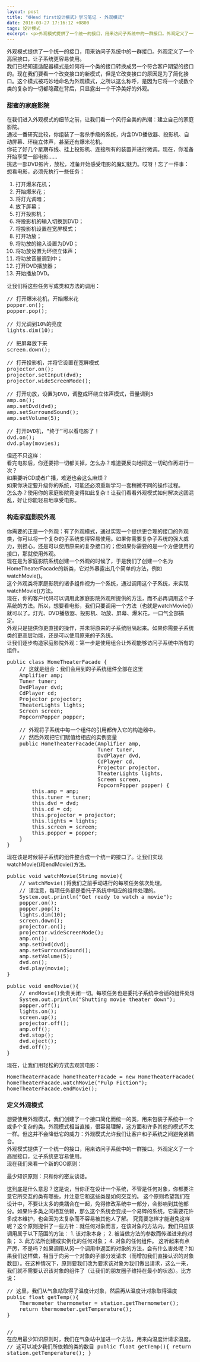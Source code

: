 ```yaml
---
layout: post
title: "《Head first设计模式》学习笔记 - 外观模式"
date: 2016-03-27 17:16:12 +0800
tags: 设计模式
excerpt: <p>外观模式提供了一个统一的接口，用来访问子系统中的一群接口。外观定义了一个高层接口，让子系统更容易使用。</p>
---
```


<div class="alert alert-success" role="alert">外观模式提供了一个统一的接口，用来访问子系统中的一群接口。外观定义了一个高层接口，让子系统更容易使用。</div>
我们已经知道适配器模式是如何将一个类的接口转换成另一个符合客户期望的接口的。现在我们要看一个改变接口的新模式，但是它改变接口的原因是为了简化接口。这个模式被巧妙地命名为外观模式，之所以这么称呼，是因为它将一个或数个类的复杂的一切都隐藏在背后，只显露出一个干净美好的外观。

### 甜蜜的家庭影院
在我们进入外观模式的细节之前，让我们看一个风行全美的热潮：建立自己的家庭影院。  
通过一番研究比较，你组装了一套杀手级的系统，内含DVD播放器、投影机、自动屏幕、环绕立体声，甚至还有爆米花机。  
你花了好几个星期布线、挂上投影机、连接所有的装置并进行微调。现在，你准备开始享受一部电影……  
挑选一部DVD影片，放松，准备开始感受电影的魔幻魅力。哎呀！忘了一件事：想看电影，必须先执行一些任务：  
1. 打开爆米花机；  
2. 开始爆米花；  
3. 将灯光调暗；  
4. 放下屏幕；  
5. 打开投影机；  
6. 将投影机的输入切换到DVD；  
7. 将投影机设置在宽屏模式；  
8. 打开功放；  
9. 将功放的输入设置为DVD；  
10. 将功放设置为环绕立体声；  
11. 将功放音量调到中；  
12. 打开DVD播放器；  
13. 开始播放DVD。  

让我们将这些任务写成类和方法的调用：  
<pre class="mcode">
// 打开爆米花机，开始爆米花
popper.on();
popper.pop();

// 灯光调到10%的亮度
lights.dim(10);

// 把屏幕放下来
screen.down();

// 打开投影机，并将它设置在宽屏模式
projector.on();
projector.setInput(dvd);
projector.wideScreenMode();

// 打开功放，设置为DVD，调整成环绕立体声模式，音量调到5
amp.on();
amp.setDvd(dvd);
amp.setSurroundSound();
amp.setVolume(5);

// 打开DVD机，“终于”可以看电影了！
dvd.on();
dvd.play(movies);
</pre>
但还不只这样：  
看完电影后，你还要把一切都关掉，怎么办？难道要反向地把这一切动作再进行一次？  
如果要听CD或者广播，难道也会这么麻烦？  
如果你决定要升级你的系统，可能还必须重新学习一套稍微不同的操作过程。  
怎么办？使用你的家庭影院竟变得如此复杂！让我们看看外观模式如何解决这团混乱，好让你能轻易地享受电影。

### 构造家庭影院外观
你需要的正是一个外观：有了外观模式，通过实现一个提供更合理的接口的外观类，你可以将一个复杂的子系统变得容易使用。如果你需要复杂子系统的强大威力，别担心，还是可以使用原来的复杂接口的；但如果你需要的是一个方便使用的接口，那就使用外观。  
现在是为家庭影院系统创建一个外观的时候了，于是我们了创建一个名为HomeTheaterFacade的新类，它对外暴露出几个简单的方法，例如watchMovie()。  
这个外观类将家庭影院的诸多组件视为一个系统，通过调用这个子系统，来实现watchMovie()方法。  
现在，你的客户代码可以调用此家庭影院外观所提供的方法，而不必再调用这个子系统的方法。所以，想要看电影，我们只要调用一个方法（也就是watchMovie()）就可以了。灯光、DVD播放器、投影机、功放、屏幕、爆米花，一口气全部搞定。  
外观只是提供你更直接的操作，并未将原来的子系统阻隔起来。如果你需要子系统类的更高层功能，还是可以使用原来的子系统。  
让我们逐步构造家庭影院外观：第一步是使用组合让外观能够访问子系统中所有的组件。  
<pre class="mcode">
public class HomeTheaterFacade {
    // 这就是组合：我们会用到的子系统组件全部在这里
    Amplifier amp;
    Tuner tuner;
    DvdPlayer dvd;
    CdPlayer cd;
    Projector projector;
    TheaterLights lights;
    Screen screen;
    PopcornPopper popper;

    // 外观将子系统中每一个组件的引用都传入它的构造器中。
    // 然后外观把它们赋值给相应的实例变量
    public HomeTheaterFacade(Amplifier amp,
                             Tuner tuner,
                             DvdPlayer dvd,
                             CdPlayer cd,
                             Projector projector,
                             TheaterLights lights,
                             Screen screen,
                             PopcornPopper popper) {
        this.amp = amp;
        this.tuner = tuner;
        this.dvd = dvd;
        this.cd = cd;
        this.projector = projector;
        this.lights = lights;
        this.screen = screen;
        this.popper = popper;
    }
}
</pre>
现在该是时候将子系统的组件整合成一个统一的接口了。让我们实现watchMovie()和endMovie()方法。
<pre class="mcode">
public void watchMovie(String movie){
    // watchMovie()将我们之前手动进行的每项任务依次处理。
    // 请注意，每项任务都是委托子系统中相应的组件处理的。
    System.out.println("Get ready to watch a movie");
    popper.on();
    popper.pop();
    lights.dim(10);
    screen.down();
    projector.on();
    projector.wideScreenMode();
    amp.on();
    amp.setDvd(dvd);
    amp.setSurroundSound();
    amp.setVolume(5);
    dvd.on();
    dvd.play(movie);
}

public void endMovie(){
    // endMovie()负责关闭一切。每项任务也是委托子系统中合适的组件处理的。
    System.out.println("Shutting movie theater down");
    popper.off();
    lights.on();
    screen.up();
    projector.off();
    amp.off();
    dvd.stop();
    dvd.eject();
    dvd.off();
}
</pre>
现在，让我们用轻松的方式去观赏电影：  
<pre class="mcode">
HomeTheaterFacade homeTheaterFacade = new HomeTheaterFacade(amp, tuner, dvd, cd, projector, lights, screen, popper);
homeTheaterFacade.watchMovie("Pulp Fiction");
homeTheaterFacade.endMovie();
</pre>

### 定义外观模式
想要使用外观模式，我们创建了一个接口简化而统一的类，用来包装子系统中一个或多个复杂的类。外观模式相当直接，很容易理解，这方面和许多其他的模式不太一样。但这并不会降低它的威力：外观模式允许我们让客户和子系统之间避免紧耦合。  
外观模式提供了一个统一的接口，用来访问子系统中的一群接口。外观定义了一个高层接口，让子系统更容易使用。  
现在我们来看一个新的OO原则：  
<p class="text-danger">最少知识原则：只和你的密友谈话。</p>
这到底是什么意思？这是说，当你正在设计一个系统，不管是任何对象，你都要注意它所交互的类有哪些，并注意它和这些类是如何交互的。  
这个原则希望我们在设计中，不要让太多的类耦合在一起，免得修改系统中一部分，会影响到其他部分。如果许多类之间相互依赖，那么这个系统会变成一个易碎的系统，它需要花许多成本维护，也会因为太复杂而不容易被其他人了解。  
究竟要怎样才能避免这样呢？这个原则提供了一些方针：就任何对象而言，在该对象的方法内，我们只应该调用属于以下范围的方法：  
1. 该对象本身；  
2. 被当做方法的参数而传递进来的对象；  
3. 此方法所创建或实例化的任何对象；  
4. 对象的任何组件。  
这听起来有点严厉，不是吗？如果调用从另一个调用中返回的对象的方法，会有什么害处呢？如果我们这样做，相当于向另一个对象的子部分发请求（而增加我们直接认识的对象数目）。在这种情况下，原则要我们改为要求该对象为我们做出请求，这么一来，我们就不需要认识该对象的组件了（让我们的朋友圈子维持在最小的状态）。比方说：  
<pre class="mcode">
// 这里，我们从气象站取得了温度计对象，然后再从温度计对象取得温度
public float getTemp(){
    Thermometer thermometer = station.getThermometer();
    return thermometer.getTemperature();
}

// 在应用最少知识原则时，我们在气象站中加进一个方法，用来向温度计请求温度。
// 这可以减少我们所依赖的类的数目
public float getTemp(){
    return station.getTemperature();
}
</pre>
